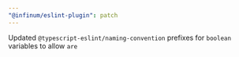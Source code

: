 ```yaml
---
"@infinum/eslint-plugin": patch
---
```


Updated `@typescript-eslint/naming-convention` prefixes for `boolean` variables to allow `are`
